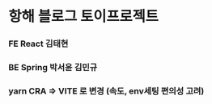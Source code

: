 # 항해 블로그 토이프로젝트

### FE React 김태현

### BE Spring 박서윤 김민규

### yarn CRA => VITE 로 변경 (속도, env세팅 편의성 고려)
